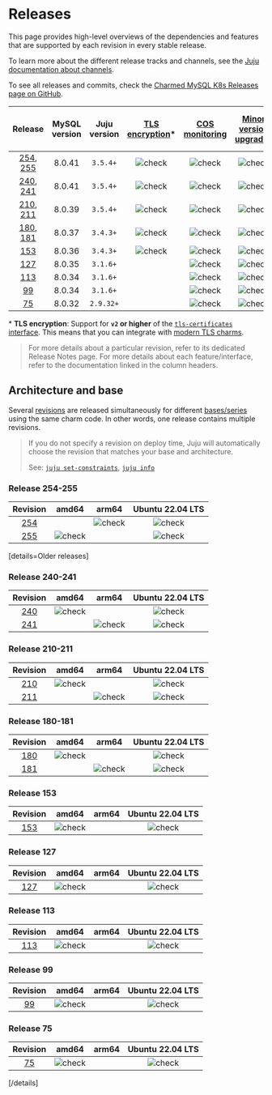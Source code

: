# Releases

This page provides high-level overviews of the dependencies and features that are supported by each revision in every stable release.

To learn more about the different release tracks and channels, see the [Juju documentation about channels](https://juju.is/docs/juju/channel#risk).

To see all releases and commits, check the [Charmed MySQL K8s Releases page on GitHub](https://github.com/canonical/mysql-k8s-operator/releases).

| Release | MySQL version | Juju version | [TLS encryption](/how-to/enable-tls)* | [COS monitoring](/how-to/monitoring-cos/enable-monitoring) | [Minor version upgrades](/how-to/upgrade/perform-a-minor-upgrade) | [Cross-regional async replication](/how-to/cross-regional-async-replication/deploy) | [Point-in-time recovery](point-in-time-recovery)
|:---:|:---:|:---:|:---:|:---:|:---:|:---:|:---:|
| [254], [255] | 8.0.41 | `3.5.4+` | ![check] | ![check] | ![check] | ![check] | ![check] |
| [240], [241] | 8.0.41 | `3.5.4+` | ![check] | ![check] | ![check] | ![check] | |
| [210], [211] | 8.0.39 | `3.5.4+` | ![check] | ![check] | ![check] | ![check] | |
| [180], [181] | 8.0.37 | `3.4.3+` | ![check] | ![check] | ![check] | ![check] | |
| [153] | 8.0.36 | `3.4.3+` | ![check] | ![check] | ![check] | ![check] | |
| [127] | 8.0.35 | `3.1.6+` |  | ![check] | ![check] |  | |
| [113] | 8.0.34 | `3.1.6+` |  | ![check] | ![check] |  | |
| [99] | 8.0.34 | `3.1.6+` |  | ![check] | ![check] |  | |
| [75] | 8.0.32 | `2.9.32+` |  | ![check] | ![check] |  | |

\* **TLS encryption**: Support for **`v2` or higher** of the [`tls-certificates` interface](https://charmhub.io/tls-certificates-interface/libraries/tls_certificates). This means that you can integrate with [modern TLS charms](https://charmhub.io/topics/security-with-x-509-certificates).

>For more details about a particular revision, refer to its dedicated Release Notes page.
For more details about each feature/interface, refer to the documentation linked in the column headers.

## Architecture and base
Several [revisions](https://juju.is/docs/sdk/revision) are released simultaneously for different [bases/series](https://juju.is/docs/juju/base) using the same charm code. In other words, one release contains multiple revisions.

> If you do not specify a revision on deploy time, Juju will automatically choose the revision that matches your base and architecture. 
> 
> See: [`juju set-constraints`](https://juju.is/docs/juju/juju-set-constraints), [`juju info`](https://juju.is/docs/juju/juju-info) 

### Release 254-255

| Revision | amd64 | arm64 | Ubuntu 22.04 LTS
|:--------:|:-----:|:-----:|:-----:|
|[254]  || ![check]  | ![check]  |
|[255] |   ![check]| |  ![check] |

[details=Older releases]

### Release 240-241

| Revision | amd64 | arm64 | Ubuntu 22.04 LTS
|:--------:|:-----:|:-----:|:-----:|
|[240]  |![check] | | ![check]  |
|[241] |  | ![check]| ![check] |

### Release 210-211

| Revision | amd64 | arm64 | Ubuntu 22.04 LTS
|:--------:|:-----:|:-----:|:-----:|
|[210]  |![check] | | ![check]  |
|[211] |  | ![check]| ![check] |

### Release 180-181

| Revision | amd64 | arm64 | Ubuntu 22.04 LTS
|:--------:|:-----:|:-----:|:-----:|
|[180]  |![check] | | ![check]  |
|[181] |  | ![check]| ![check] |

### Release 153

| Revision | amd64 | arm64 | Ubuntu 22.04 LTS
|:--------:|:-----:|:-----:|:-----:|
|[153] |![check]| | ![check]   |

### Release 127

| Revision | amd64 | arm64 | Ubuntu 22.04 LTS
|:--------:|:-----:|:-----:|:-----:|
|[127] |![check]| | ![check]   |

### Release 113

| Revision | amd64 | arm64 | Ubuntu 22.04 LTS
|:--------:|:-----:|:-----:|:-----:|
|[113] |![check]| | ![check]   |

### Release 99

| Revision | amd64 | arm64 | Ubuntu 22.04 LTS
|:--------:|:-----:|:-----:|:-----:|
|[99] |![check]| | ![check]   |

### Release 75

| Revision | amd64 | arm64 | Ubuntu 22.04 LTS
|:--------:|:-----:|:-----:|:-----:|
|[75] |![check]| | ![check]   |
[/details]

<!-- LINKS -->
[255]: https://github.com/canonical/mysql-k8s-operator/releases/tag/rev255
[254]: https://github.com/canonical/mysql-k8s-operator/releases/tag/rev255
[240]: https://github.com/canonical/mysql-k8s-operator/releases/tag/rev240
[241]: https://github.com/canonical/mysql-k8s-operator/releases/tag/rev240
[210]: https://github.com/canonical/mysql-k8s-operator/releases/tag/rev210
[211]: https://github.com/canonical/mysql-k8s-operator/releases/tag/rev210
[180]: https://github.com/canonical/mysql-k8s-operator/releases/tag/rev180
[181]: https://github.com/canonical/mysql-k8s-operator/releases/tag/rev180
[153]: https://github.com/canonical/mysql-k8s-operator/releases/tag/rev153
[127]: https://github.com/canonical/mysql-k8s-operator/releases/tag/rev127
[113]: https://github.com/canonical/mysql-k8s-operator/releases/tag/rev113
[99]: https://github.com/canonical/mysql-k8s-operator/releases/tag/rev99
[75]: https://github.com/canonical/mysql-k8s-operator/releases/tag/rev75

<!-- BADGES -->
[check]: https://img.icons8.com/color/20/checkmark--v1.png

